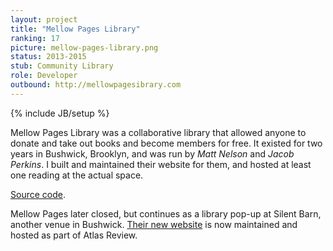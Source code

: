 ```yaml
---
layout: project
title: "Mellow Pages Library"
ranking: 17
picture: mellow-pages-library.png
status: 2013-2015
stub: Community Library
role: Developer
outbound: http://mellowpagesibrary.com
---
```

{% include JB/setup %}

Mellow Pages Library was a collaborative library that allowed anyone to donate and take out books and become members for free. It existed for two years in Bushwick, Brooklyn, and was run by _Matt Nelson_ and _Jacob Perkins_. I built and maintained their website for them, and hosted at least one reading at the actual space.

[Source code](https://github.com/RichardLitt/mellow-pages).

Mellow Pages later closed, but continues as a library pop-up at Silent Barn, another venue in Bushwick. [Their new website](http://theatlasreview.com/mellow-pages-library/) is now maintained and hosted as part of Atlas Review.